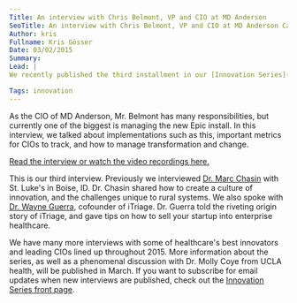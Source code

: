 ```yaml
---
Title: An interview with Chris Belmont, VP and CIO at MD Anderson
SeoTitle: An interview with Chris Belmont, VP and CIO at MD Anderson Cancer Center
Author: kris
Fullname: Kris Gösser
Date: 03/02/2015
Summary: 
Lead: |
We recently published the third installment in our [Innovation Series](https://catalyze.io/innovation), and couldn't be more thrilled to share the insights the participant, Chris Belmont from MD Anderson Cancer Center, shared with us.

Tags: innovation
---
```

As the CIO of MD Anderson, Mr. Belmont has many responsibilities, but currently one of the biggest is managing the new Epic install. In this interview, we talked about implementations such as this, important metrics for CIOs to track, and how to manage transformation and change.

[Read the interview or watch the video recordings here.](https://catalyze.io/innovation/chris-belmont)

This is our third interview. Previously we interviewed [Dr. Marc Chasin](https://catalyze.io/innovation/marc-chasin-md) with St. Luke's in Boise, ID. Dr. Chasin shared how to create a culture of innovation, and the challenges unique to rural systems. We also spoke with [Dr. Wayne Guerra](https://catalyze.io/innovation/wayne-guerra-md-mba), cofounder of iTriage. Dr. Guerra told the riveting origin story of iTriage, and gave tips on how to sell your startup into enterprise healthcare.

We have many more interviews with some of healthcare's best innovators and leading CIOs lined up throughout 2015. More information about the series, as well as a phenomenal discussion with Dr. Molly Coye from UCLA health, will be published in March. If you want to subscribe for email updates when new interviews are published, check out the [Innovation Series front page](https://catalyze.io/innovation).

